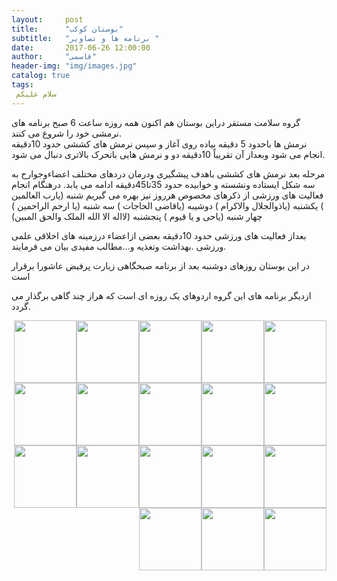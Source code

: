 ```yaml
---
layout:     post
title:      "بوستان کوکب"
subtitle:   "برنامه ها و تصاویر "
date:       2017-06-26 12:00:00
author:     "قاسمی"
header-img: "img/images.jpg"
catalog: true
tags:
 سلام علیکم 
---   
```


گروه سلامت مستقر دراین بوستان  هم اکنون همه روزه ساعت 6 صبح برنامه های نرمشی خود را شروع می کنند.  
نرمش ها باحدود 5 دقیقه بیاده روی آغاز و سپس نرمش های کششی حدود 10دقیقه انجام می شود
وبعداز آن تقریباً 10دقیقه دو  و نرمش هایی باتحرک بالاتری  دنبال می شود.

مرحله بعد نرمش های کششی باهدف پیشگیری ودرمان  دردهای مختلف
اعضاءوجوارح به سه شکل ایستاده ونشسته و خوابیده حدود 35تا45دقیقه
ادامه می یابد.
درهنگام انجام فعالیت های ورزشی از ذکرهای مخصوص هرروز نیز بهره می گیریم 
شنبه (یارب العالمین )
یکشنبه (یاذوالجلال والاکرام )
دوشیبه (یاقاضی الحاجات )
سه شنبه (یا ارحم الراحمین )
چهار شنبه (یاحی و یا قیوم )
پنجشنبه (لااله الا الله الملک والحق المبین)

بعداز فعالیت های ورزشی حدود 10دقیقه  بعضی ازاعضاء درزمینه های اخلاقی علمی ورزشی  .بهداشت وتغذیه
و...مطالب مفیدی بیان می فرمایند.

در این بوستان روزهای دوشنبه بعد از برنامه صبحگاهی زیارت پرفیض عاشورا برقرار است


ازدیگر برنامه های این گروه اردوهای یک روزه ای است که هراز چند گاهی  برگذار می گردد.


<a href="https://github.com/grouh-salamat/grouh-salamat.github.io/raw/master/img/2.jpg"><img style="float: right;width=100px;height:100px" src="https://github.com/grouh-salamat/grouh-salamat.github.io/raw/master/img/2.jpg"></a>
<a href="https://github.com/grouh-salamat/grouh-salamat.github.io/raw/master/img/4.jpg"><img style="float: right;width=100px;height:100px" src="https://github.com/grouh-salamat/grouh-salamat.github.io/raw/master/img/4.jpg"></a>
<a href="https://github.com/grouh-salamat/grouh-salamat.github.io/raw/master/img/8.jpg"><img style="float: right;width=100px;height:100px" src="https://github.com/grouh-salamat/grouh-salamat.github.io/raw/master/img/8.jpg"></a>
<a href="https://github.com/grouh-salamat/grouh-salamat.github.io/raw/master/img/10.jpg"><img style="float: right;width=100px;height:100px" src="https://github.com/grouh-salamat/grouh-salamat.github.io/raw/master/img/10.jpg"></a>
<a href="https://github.com/grouh-salamat/grouh-salamat.github.io/raw/master/img/7.jpg"><img style="float: right;width=100px;height:100px" src="https://github.com/grouh-salamat/grouh-salamat.github.io/raw/master/img/7.jpg"></a>
<a href="https://github.com/grouh-salamat/grouh-salamat.github.io/raw/master/img/6.jpg"><img style="float: right;width=100px;height:100px" src="https://github.com/grouh-salamat/grouh-salamat.github.io/raw/master/img/6.jpg"></a>
<a href="https://github.com/grouh-salamat/grouh-salamat.github.io/raw/master/img/9.jpg"><img style="float: right;width=100px;
height:100px" src="https://github.com/grouh-salamat/grouh-salamat.github.io/raw/master/img/9.jpg"></a>
<a href="https://github.com/grouh-salamat/grouh-salamat.github.io/raw/master/img/3.jpg"><img style="float: right;width=100px;height:100px" src="https://github.com/grouh-salamat/grouh-salamat.github.io/raw/master/img/3.jpg"></a>
<a href="https://github.com/grouh-salamat/grouh-salamat.github.io/raw/master/img/1.jpg"><img style="float: right;width=100px;height:100px" src="https://github.com/grouh-salamat/grouh-salamat.github.io/raw/master/img/1.jpg"></a>
<a href="https://github.com/grouh-salamat/grouh-salamat.github.io/raw/master/img/5.jpg"><img style="float: right;width=100px;height:100px" src="https://github.com/grouh-salamat/grouh-salamat.github.io/raw/master/img/5.jpg"></a>
<a href="https://github.com/grouh-salamat/grouh-salamat.github.io/raw/master/img/41.jpg"><img style="float: right;width=100px;height:100px" src="https://github.com/grouh-salamat/grouh-salamat.github.io/raw/master/img/41.jpg"></a>
<a href="https://github.com/grouh-salamat/grouh-salamat.github.io/raw/master/img/40.jpg"><img style="float: right;width=100px;height:100px" src="https://github.com/grouh-salamat/grouh-salamat.github.io/raw/master/img/40.jpg"></a>
<a href="https://github.com/grouh-salamat/grouh-salamat.github.io/raw/master/img/25.jpg"><img style="float: right;width=100px;height:100px" src="https://github.com/grouh-salamat/grouh-salamat.github.io/raw/master/img/25.jpg"></a>
<a href="https://github.com/grouh-salamat/grouh-salamat.github.io/raw/master/img/42.jpg"><img style="float: right;width=100px;height:100px" src="https://github.com/grouh-salamat/grouh-salamat.github.io/raw/master/img/42.jpg"></a>
<a href="https://github.com/grouh-salamat/grouh-salamat.github.io/raw/master/img/43.jpg"><img style="float: right;width=100px;height:100px" src="https://github.com/grouh-salamat/grouh-salamat.github.io/raw/master/img/43.jpg"></a>
<a href="https://github.com/grouh-salamat/grouh-salamat.github.io/raw/master/img/44.jpg"><img style="float: right;width=100px;height:100px" src="https://github.com/grouh-salamat/grouh-salamat.github.io/raw/master/img/44.jpg"></a>
<a href="https://github.com/grouh-salamat/grouh-salamat.github.io/raw/master/img/46.jpg"><img style="float: right;width=100px;height:100px" src="https://github.com/grouh-salamat/grouh-salamat.github.io/raw/master/img/46.jpg"></a>
<a href="https://github.com/grouh-salamat/grouh-salamat.github.io/raw/master/img/48.jpg"><img style="float: right;width=100px;height:100px" src="https://github.com/grouh-salamat/grouh-salamat.github.io/raw/master/img/48.jpg"></a>



